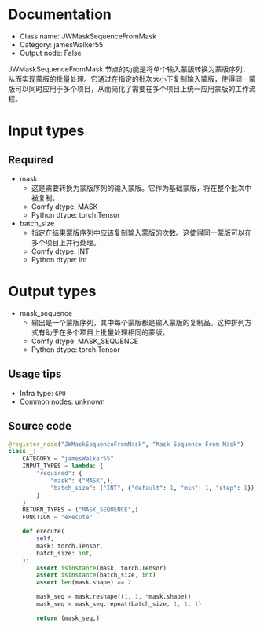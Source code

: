 
# Documentation
- Class name: JWMaskSequenceFromMask
- Category: jamesWalker55
- Output node: False

JWMaskSequenceFromMask 节点的功能是将单个输入蒙版转换为蒙版序列，从而实现蒙版的批量处理。它通过在指定的批次大小下复制输入蒙版，使得同一蒙版可以同时应用于多个项目，从而简化了需要在多个项目上统一应用蒙版的工作流程。

# Input types
## Required
- mask
    - 这是需要转换为蒙版序列的输入蒙版。它作为基础蒙版，将在整个批次中被复制。
    - Comfy dtype: MASK
    - Python dtype: torch.Tensor
- batch_size
    - 指定在结果蒙版序列中应该复制输入蒙版的次数。这使得同一蒙版可以在多个项目上并行处理。
    - Comfy dtype: INT
    - Python dtype: int

# Output types
- mask_sequence
    - 输出是一个蒙版序列，其中每个蒙版都是输入蒙版的复制品。这种排列方式有助于在多个项目上批量处理相同的蒙版。
    - Comfy dtype: MASK_SEQUENCE
    - Python dtype: torch.Tensor


## Usage tips
- Infra type: `GPU`
- Common nodes: unknown


## Source code
```python
@register_node("JWMaskSequenceFromMask", "Mask Sequence From Mask")
class _:
    CATEGORY = "jamesWalker55"
    INPUT_TYPES = lambda: {
        "required": {
            "mask": ("MASK",),
            "batch_size": ("INT", {"default": 1, "min": 1, "step": 1}),
        }
    }
    RETURN_TYPES = ("MASK_SEQUENCE",)
    FUNCTION = "execute"

    def execute(
        self,
        mask: torch.Tensor,
        batch_size: int,
    ):
        assert isinstance(mask, torch.Tensor)
        assert isinstance(batch_size, int)
        assert len(mask.shape) == 2

        mask_seq = mask.reshape((1, 1, *mask.shape))
        mask_seq = mask_seq.repeat(batch_size, 1, 1, 1)

        return (mask_seq,)

```
